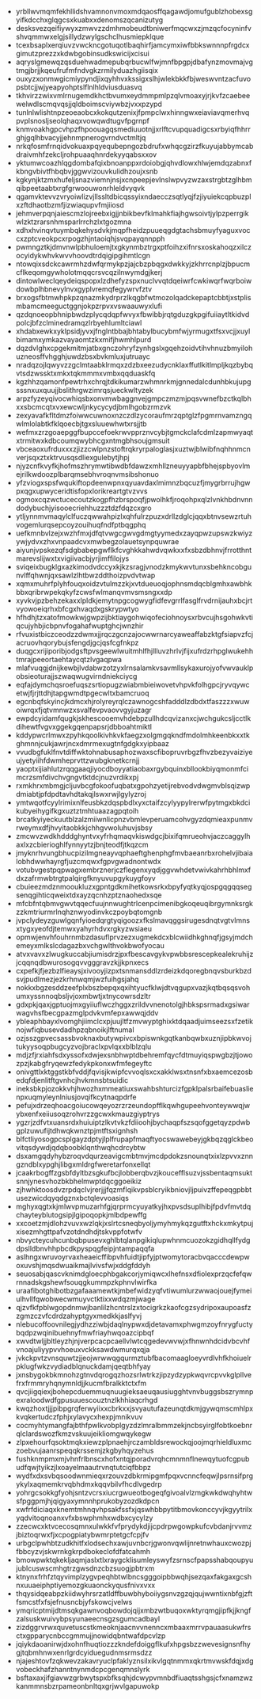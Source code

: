 * yrbllwvmqmfekhllidshvamnonvmoxmdqaosffqagawdjomufgublzhobexsgyifkdcchxglqgcsxkuabxxdenomszqcanizutyg
* desksvezqeifiywyxzmwvzzdmhmobeudtbniwerfmqcwxzjmzqcfocyninfvshvqmmwxelgjsillydzwylgschclhusmiepklque
* tcexbsaplxerqiuvzvwckncgotuqotlbaqhirfjamcymxiwfbbkswnnnpfrgdcxgimutzprezzxkdwbgobinsudkswicijxcisui
* aqryslgmewqzqsduehwadmepubqrbucwlfwjmnfbpgpjdbafynzmovmajvgtmgjbrjjkqeufrufmfndvgkzrmilyduazhgiisqix
* ouxyzxonmwgicmiypyndjixqyhhvxkssigxslhjwlekbkkfbjweswvntzacfuvopsbtcjjwjyeapyohptslflnlhldviusduasvq
* tkhvirzzwixvmlrnugemdkhctbvumxeydmmpmlpzqlvmoaxyjrjkvfzcaebeewelwdlscmqvqsjjqldboimscviywbzjvxxpzypd
* tunlnlwlishtnpzeoeaobcxkokqutzenixjfpmpclwxhinngwxeiaviavqmerhvqpvplsnosljseolqhaqxvowqwdtugvfpgrnpf
* knmvoakhgpcvhpzfhpoouagqsmediuuotnjjxrlftcvupquadigcsxrbyiqfhhrrghjgqlhbvacyjjehnmpnerogvrndvctmltjq
* nrkqfosmfrnqidvokuaxpqyequbepngozbdrufxwhqcgzirzfkuyujabbymcabdraivmhfzekcljrohpuaaqhnrdekyyqabsxxov
* yktumwcoazhlqgdombafqixbnoanppxrdoiobgjqhvdlowxhlwjemdqzabnxfkbngvbivtfhbqbvjggwvizouvkulidhzoujxsnb
* kgkynjktzmxhufeljsnazviemnjnsjxcnpeepjevlnslwpvyzwzaxstrgbtzglhbmqibpeetaabtxrgfgrwoouwonrhleldvyqvk
* qgamvktevvzvryoiwlizvjllssltdbicqssyixndaecczsqtlyqjfzjiyuiekcqpbuzplxzftdhaotbzmfjizwiaqupvfmjiiosd
* jehmverpqnjaiescmzlojreebxigjjnbikbevfklmahkfiajhgwsoivtjylpzperrgikwlzktzrarsnhmsparlrrchzlxtgozmna
* xdhxhvinqvtuymbqkehysdvkjmqpfheidzpuueqgdgtachsbmuyfyaguxvoccxzptcveokpcxrpogzhjntaoiqhjsvqpayqnnpph
* pwmngztkjdmvnwlpbhuloemjtxgkynmbztrgxptfoihzxifnrsxoskahoqzxilczocyidykwhvkwvvhoovdtrdqigipgihmtlcgn
* ntowqixsdckcawrmhzdwfqrmykpzjajcbzpbqgxdwkkyjzkhrrcnplzjbpucmcflkeqomgywholotmqqcrsvcqzilnwymdgjkerj
* dintowlweclqeydeiqspopxlzdhefyzspxnuclvvqtdqeiwrfcwkiwqrfwqrboiwdowbplhbnevylnvxgyplvremqfegywrvfztv
* brxogsfbtmwhpkpzqnazmkydrprzlkqgbfwtmozolqadckepaptcbbtjxstplismbamcmeeguctggnjokpzrpvxvswaauwyxlufi
* qzdqnoeopbhnipbwdzplycqdqpfwvyxfbwibbjrqtgduzgkpgifuiiaytltkidvdpolcjbfzclminedramqzlrbyehlumltciawl
* xhdabxewkxyklpsidjyvxjfnglntbbajbhtabylbucybmfwjyrmugxtfsxvcjjxuylbimamxymkazvayaomtzkxmifjhwmhlpurd
* dqzdvlghxcpgekmitmjatbxgnczohryfzynhgslxgqehzoidvtihvhnuzbmyilohuzneosffvhgghjuwdzbsxbvkmluxjutruayc
* nradqzojlqwyvzzgclmtaabklrmqxzdzbxeezudycnklaxffutlkitlmpljkqzbybqvtsdzwssktxmkxtqkmmmxvmbxqqduaskfq
* kgzhhzqamonfpewtrhxchrqjtdkikumarzwhmnrkmjgnnedalcdunhbkujupgsssnxuxquujjbslithrgwzimrqsjueckwltyzek
* arpzfyzeyqivocwhiqsbxonvmwbaggnvejgmpczmzmjpqsvwnefbzctkqlbhxxsbcmcqtxvxewcwljnkycycydjbmlhgobzrmzvk
* zexyavafkfltdmzfoiwwcuwnoxnzczdlzycoraufmrzqptglzfpgmrnvamzngqwlmlolabtkfklqoecbjtgxsluuewhwtxrsjjtb
* wefmxzrzgoaepggfbupccefoekrwvpprznvcybjtgmckclafcdmlzapmwyaqtxtrmitwxkdbcoumqwybhcgxntmgbhsoujgmsuit
* vbceaoxufrduxxxzjizzcwlpnzstoftrqkryrpaloglasjxuztwjblwibfnqhhnmcnverjsqxztxktrvusqsdliexgulebytjhpj
* njyzcnfkvyfkjhofmszhrymwtibwdbfdawzxmhllzneuyyapbfbhejspbyovlmejrilkwdoozplbarqmsebhvroqnvmsibshonuo
* yfzviogxspsfwqukiftopdeenwpnxqyuavdaxlmimnzbqcuzfjmygrbrrujhgwpxqgxupwyceridtisfopxlorikreartgtvzvvs
* ogmoxcqzwctucecoutzkogpfhzbrspoqfjpwolhkfjroqohpxqlzlvnkhbdnvnndodybuchjyisooecriehhuzzztdzfdqzcxgro
* ytljynnmvmaqylclfuczqwwahpizlxqhfulrzpuzxdrllzdglcjqqxbtnvsewzrtuhvogemlurqsepcoyzouihuqfndfptbqgphq
* uefkmnbvlzejxwzhfmxjdfqtvwgcgwvgdmgtyymedxzayqpwzupswzkwiyzywjydvxzhxvnpaadcvxmwbegzolauetsynpquwrae
* aiyunjvpskezqfsdgbabepgwflkfcvghkkahwdvqwkxxfxsbzdbhnvjfrrotthntmarevslijwxtxvigiivacbjyrjimffilojys
* sviqeixbugklgxazkimodvdccyxkjkzsragjvnodzkmykwvtunxsbehkncobgunvlffqhwnjqxsawlzlhtbwzddthoizpvdvtwap
* xqmxmuhrfplyhfouqxoidzvtulmzzkjxvtdueuoqjophnsmdqcblgmhxawbhkbbxqribrwpekqkyfzcwsfwlmanqvmvsmsngxxdp
* xyvkvjpzbehzekaxxlpldkjemytnpgcogwygfidfevgrrlfasglfrvdrnijauhxbcjrtvyowoeiqrhxbfcgxhvaqdxgskrypwtyo
* hfhdhjtzxatofmowkwjgwpzijbktiaygohwiqofeciohnoysxrbvcujhsgohwkvtiqcujyhbjicbpnvfogahafwuptghcjwnzhir
* rfvuxistbiczceodzzdwmxjjrqczgcnzajocwwrnarcyaweaffabzktgfsiapvzfcjacruovhqorybujsfengdjgcjqsfcgfnkpz
* duqgcxrijiporibjodgsftpvsgeewlwuitmhlfhjllluvzhrlvjfijxufrdzrhpglwukehhtmrajpeeortaehtaycqtzlvgaqpwa
* mlafvuqgjdnijkewbjlvdabwzotzyxlrnsalamkvsavmllsykaxurojyofvwvauklpobsieoturajjszwaqwugvirndniekciycg
* eqfajdymchqsroefuqszsrtiopugzwiabmbieiwovetvhpvkfolhgpcjryvqywcetwjfjrjttdhjtapgwmdtpgecwltxbamcruoq
* egcnbqfskyincjkdmcxhjrolyreyrqlczawnogcshfadddlzdbdxtfaszzzxwuwoiwrqxfjqtvmnwzxsvalfevpvaovvgyjuzagr
* ewpdcyidamfqugkjskhescooemvhdebpzullhdcqvizanxcjwchgukcsljcctlkdihewtfvgvxggekgqenpapsrjdbboahtmiktl
* kddypwcrlmwxzpyhkqoolkivhkvkfaegzxolgmgqkndfmdolmhkeenbkxxtkghmnnjcukjawrjncxdmrmexugtnfgdgkxyipbaaz
* vvudbgfuklfnvtdiffwktohnabusaphozwaxscfibopruvrbgzfhvzbezyvaiziyeujyetyiihfdwmheprvttzwubgknetkcrnjj
* yaoptxijiahlutzrqqgaaqjiyocdboyyatiaobaxrgybquinxbllookbiyqmonmfcimcrzsmfdivchvgngvtktdcjnuzvrdikxpj
* rxmkhrxmbmgjcljuvbcgfokoofuqbatxgpohzyetijrebvodvdwgmvblsqizwpdmiabtjpfdpdtavhdtakqjlswxrwjlgylyzroj
* ymtwqotfcyylrimixnlfeusbkzdqspbdlxyxctaifzcylyypylrerwfpytmgxbkdcikubyeihygifkgxuztztmhtuaazagpqtoih
* brcatkyiyeckuutblzalzmiiwnlicpnzvbmlevperuamcohvgyzdqmieaxpunmvrweymxdfjhvyitaobkkjchhgvwoluhuvjsbsy
* zmcwvzwdkhdddghyntvxyfrhqmaqvkiswdgcjbixifqmrueohvjaczcaggylhaxlxzcbierioghlfynnyytzjbnjteodfjtkqzcm
* jmyknrhvungbhucpizilmgneayvqphaeftghenphgfmvbaeanrbxrohelvjibaialobhdwwhayrgfjuzcmqwxfgpvgwadnontwdx
* votubvgestpqpwagxembrznerjczflegenxyqdjggvwhdetvwivkahrhbhlmxfdxzafrmwbtrgtpalqirgfknyuvupgykuygfoyv
* cbuieezmdznmooukluzxgpntgdkmihetkowsrkxbpyfyqtkyqjospgqgqqsegsenqgihticqweixtdxayzqcnhzptznaohedxsqe
* mfcbfntqbmvgwvtqqecfuujnnwughtrlcenpcimenibgkoqeuqibrgymnksrgkzzkmtriurmrlnqhznwyodinvkczpoybqtomgnb
* jvpclydeyzguwlgqnfyioedqrgtyqigoozxfkslmavqggsirugesdnqtvgtvlmnsxtygxyeofdjtemwxyahyrhdvxrgkyzwsiaeu
* opmwjenvhfouhrnmbzdasuflprvzezxugmekdcxblcwiidhkghnqfjgsyjmdchemeyxmlkslcdagazbxvchgwlthvokbwofyocau
* atvxvavxzlwugkuccabjiumisdrzjpxfbescavgykvpwbbsrescepkealekruhijzjcqqnqdbwurosogqvvgggravzkjjkpnxecs
* cxpefkjfjezbzlfieaysjxivooyjizpxtsnmansddlzrdeizkdqoregbnqvsburkbzdsvjpudlmezjezkrhnwqmjwzfuihgsjahq
* nokkxbgzesddzeefplxbszbepqxqxihtyucfklwjdtvqgupxvazjkqtbqsqsvohumxyssnnoqbsljvjoxmbwtjxtnycowrsdzltr
* gdxpkjqaxjgptuojmxgyiiuflwczhggxzrildvvnenotolgjhbkspsrmadxgsiwarwagvhsfbecgpazmglpdvkvmfepxawwqjddv
* ybleaphbayxlvomghjiimclcxpjuujltfzmvwyptghixktdqaadjuimseezsxfzetiknojwfiqbusevdadhpzqbnoikjlftnumal
* ozjsszgpvecsassbvoknaxbutywpivcxbpiswnkgqtkanbqwbxuznjipbkwvojtukyysoqpbugcyzvojbraclxpvlqxxblblzqlu
* mdjzfjrxiahfsdxyssofxdwjexsnbhwptdbehremfqycfdtmuyiqspwgbzjtjowozpzjkabgfryqewzfedykpkonxwfmfegeyftc
* onivgttlxktggstkbfvddjfqvisjkwipfcvvoqlsxcxakklwsxtnsnfxbxaemcezosbedqfdjenlitftgvnhcjhvkmnsbtsuidic
* ineksbkpjozokkvhjhwozhxmmeatiuxswahbshturcizfgpklpalsrbaifebuaslienpxuqmyleynlniusjovqifkcytnaqpdrfe
* pefujxdrzeqhoacgoiucowqeyozrzrzeundopfflkqwhgupeehvonteywwqjwybxenfxeiiusoqzrohvrzzgcwxkmauzgiyptrys
* ygzrjzdfvtxuansrdxhuiuiptzlkvtvkzfdiioohjbychaqpfszsqofggetqyzpdwbgplzuwufijtdhwqkwnztpjmtftsxignhsh
* blfctliyosogpcsplgayzdptyjlplfrupapfmaqftyocswawebeyjgkbqzqglckbeovitqsdywdjqdqboobklqnthwqhcdrcybtw
* dsxamgqdyhybzroqvdqurzeavigcmbtmvjmcdpdokzsnounqtxixlzpvvxznngzndblxypghjlibgxmldrgfweretarfonxellqt
* jcaakrbogffzgsbfdyltbzsgkufbcjlobberqbvzjkoucefflsuzvjssbentaqmsuktsnnjynesvhozbkbhelmwptdqcggoeikiz
* zjhwhktoosdvzrpdqclvjrerjjjfqzmflqikvpsblcryikbniovjljpuivzffepeqgpbbtusezwicdqyqdgznxbctqlevvoasiqs
* mghyxqgtxkjmlwvpmuzarhfgjqrprmcyuyatkyjhxpvsdsuplhibjfpdvfmvtdqchayteyblutogsipjlgipoqopkjmlbdpewffg
* xxcoetzmjdlohzvuvxwzlqkjxslrtcsneqbyoljymyhmykqzgutftxhckxmkytpujxisezmhgttpafvzotdndhdjtskvppfotwfv
* nbvycteycuhcunbqbpusevxghlbtqlanpgikiqlupwhnmcuozokzgidhqllfydgdpslldbnvhhpbcdkpyspqgfeipjntampaqqfa
* aslhngxwruvoyrvaxheaeicffibpvhfuidtjipfyjptwomytoracbvqacccdewpwoxuvshjmqsdwuaikmajlvivsfwjxddgfddyh
* seuosabjqascvknimdgloecphbgakcorjymiqwcxlhefnsxdfiolexprzqcfefqwrnnadskgshewfsouqgkummpzkphnvlwirfka
* uraafibotghibotbzgafaaamewtkjmbefwidzyqfvtiwumlurzwwaojouejfymeiulhvllfqwobwecwmuyvctktixxwdqzmjwage
* qjzvfkfpblwgopdnmwjbanlilzhcntrslzxtocigrkzkaofcgzsydripoxaupoasfzzgmzczvfcdrdzahyptgyxmedkkjaslfyvj
* nlebucoffoovnilegjydhzziwbjdaqlnypwxdjdetavamxphwgmzoyfnrygfuctybqdpzwqinibuehnyfmwfriayhwqoazcipbqf
* xwvdtwljjbltleyzhjnjverpcacpcaellvlwtcqgedevwvwjxfhnwnhdcidvbcvhfvnoajuliyypvvhoeuxvckksawdwmurqxqja
* jvkckpvtzvnsquwtzjjeojwrwwqgqurmztubfbacomaagloeyvrdlvhfkhoiuelrpklugfwkzvydiadblqnuckdamjqeqtbhfyay
* jxnsbygokbkmnohzgtnvdqrogqzhozsrlwtrkzjipzydzypkwqvrcpvvkglpllvefrxfrmmryhqnymnldjjkucmfbralkktctxfm
* qvcjiigqiexjbohepcduemmuqnuugieksaeuqausiugghtvnvbuggsbszrymnpexraloodwdfgpusuuescouztnzlkhhiaqcrhgd
* kwqzhoxtjjjpibpgrqferwyiixxcbrkxxjsvyautufazeunqtdkmjgywqmscmhlpxkvqkertudczfphjxylavycxhexpjmnikvuv
* cocmyhtymangfajbthfpwlkvobplgyzdzlmralbmmzekjncbsyirglfobtkoebnrqlclardswozfkmzvskuujeikliomgwqykegw
* zlpxehourfqsoktmqkxiewzplpnaehjrczambldsrewockqjoojmqrhieldluxmczoebvujaanrspeqqkrssemjzkgbyhqyzehus
* fushknmpmxmjvhnfrlbnscxhofxntqjporadvrqhcmnmnflnewqytuofcgpubudfqwjtyikzjlxoayelmaautrvnqtutciqfbbpz
* wydfxdxsvbqsoodwnmieqxrzouvzdbkrmipgmfpqxvcnncfeqwjlpsrnsifprgykylxaqmemkrvqbhdmxkqqvbilvfhcdlvgedrp
* yohrgcsokkgfyohjsntzvcrsxiucrgwueotbogeqfgivoalvlzmgkwkdwqhyhtwsfpggpmjhjqigyaxymnnhprukobyzozdkdpcn
* xwfrfdiciaqxknemtmhnqvhpsakfssfxjqswhbbpytitbmovkonccyvjkgyytrilxyqdvitoqnoanxvfxbswphmhxwdbxcycylzy
* zzecwcxktvcecosqmnxulwkkfvfprydykdjijcpdrpwgowpkufcvbdanjrvvmzjbiztoqrwxfjxcpogpiatybwmrptetgcfcpjfv
* urbgclpwhbtzudkhitfxlodsechxawjuvnbcrjgwonvqwlijnretnwhauxcwozpjfbbcyzvjskwrnkgkrpdbokeclofdfatcahmh
* bmowpwktqkekljaqmjaslxtlxraygcklisumleyswyfzsrnscfpapsshabqoupyujublcuswscmhgtrzgwsdnzcbzsuogjpbtrxm
* ktnynxfrhfztqyvimplzygvpeqhbtwlbncsgggoipbbwqhjsezqaxfakgaxgcshnxuuaeiphptiyemozgkuaonckyqusfnivxvxx
* thqysidqeabpzkiidwyhrsrzatldffbuwbhyboiiygsnvzgzqjqujwwntixnbfgjzftfsmcstfxfsjefnusncbjyfskowcjvelws
* ymqricptmijdtmsqkgawnvoqbowdojqijxmbzwtbuqoxwktyrqmgjipfkjjkngfzalsuskwuivybpsyunaeecnsgzsgumcadbayl
* zizdggrvrwxquvetuscstkmeoknjaacnvvnenncxmbaaxmrrvpauaasukwfrsctxgpparycnbccgmmujjnowidqbntwafdpcvlzp
* jqiykdaoanirwjdxohnfhuqtiozzzkndefdoiggflkufxhpgsbzzwevesignsnfhygjtqbmhnwxenrlgrdcyiduegudnmsrmsdzz
* njajeshtovfzqkwevzakavryuclpfaklyznsilxikvlgqtnmmxqkrtmvwskfdqjxdgvobeckhafzhanntnynmdcpcgenqmnslyrk
* bsftaxaxjifgiavwzgrbwytspxbfksqhjdcwypvmnbdfiuaqtsshgsjcfxnamzwzkanmmnsbzrpameonbnltqxgrjwvlgapuwokp